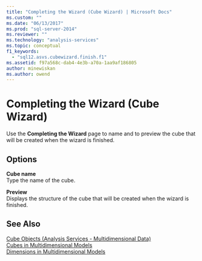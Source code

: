 ```yaml
---
title: "Completing the Wizard (Cube Wizard) | Microsoft Docs"
ms.custom: ""
ms.date: "06/13/2017"
ms.prod: "sql-server-2014"
ms.reviewer: ""
ms.technology: "analysis-services"
ms.topic: conceptual
f1_keywords: 
  - "sql12.asvs.cubewizard.finish.f1"
ms.assetid: f97a568c-dab4-4e3b-a70a-1aa9af186805
author: minewiskan
ms.author: owend
---
```

# Completing the Wizard (Cube Wizard)
  Use the **Completing the Wizard** page to name and to preview the cube that will be created when the wizard is finished.  
  
## Options  
 **Cube name**  
 Type the name of the cube.  
  
 **Preview**  
 Displays the structure of the cube that will be created when the wizard is finished.  
  
## See Also  
 [Cube Objects &#40;Analysis Services - Multidimensional Data&#41;](multidimensional-models-olap-logical-cube-objects/cube-objects-analysis-services-multidimensional-data.md)   
 [Cubes in Multidimensional Models](multidimensional-models/cubes-in-multidimensional-models.md)   
 [Dimensions in Multidimensional Models](multidimensional-models/dimensions-in-multidimensional-models.md)  
  
  
